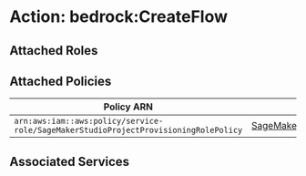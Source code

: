 # Action: bedrock:CreateFlow

## Attached Roles

## Attached Policies

| Policy ARN | Policy Name |
|------------|-------------|
| `arn:aws:iam::aws:policy/service-role/SageMakerStudioProjectProvisioningRolePolicy` | [SageMakerStudioProjectProvisioningRolePolicy](../policies.md#sagemakerstudioprojectprovisioningrolepolicy) |

## Associated Services

